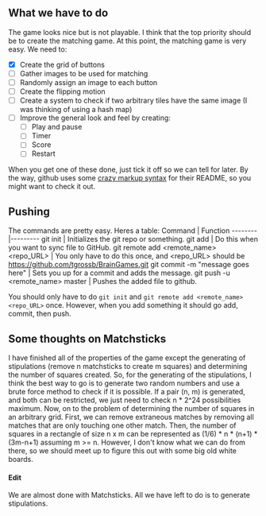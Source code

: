 ## What we have to do

The game looks nice but is not playable.  I think that the top priority should be to create the matching game.
At this point, the matching game is very easy.  We need to:
- [x] Create the grid of buttons
- [ ] Gather images to be used for matching
- [ ] Randomly assign an image to each button
- [ ] Create the flipping motion
- [ ] Create a system to check if two arbitrary tiles have the same image (I was thinking of using a hash map)
- [ ] Improve the general look and feel by creating:
  - [ ] Play and pause
  - [ ] Timer
  - [ ] Score
  - [ ] Restart

When you get one of these done, just tick it off so we can tell for later.  By the way, github uses some
[crazy markup syntax](https://help.github.com/articles/basic-writing-and-formatting-syntax/) for their
README, so you might want to check it out.

## Pushing

The commands are pretty easy.  Heres a table:
Command | Function
--------|---------
git init | Initializes the git repo or something.
git add <file> | Do this when you want to sync file <file> to GitHub.
git remote add <remote_name> <repo_URL> | You only have to do this once, and <repo_URL> should be https://github.com/tgrossb/BrainGames.git
git commit -m "message goes here" | Sets you up for a commit and adds the message.
git push -u <remote_name> master | Pushes the added file to github.

You should only have to do `git init` and `git remote add <remote_name> <repo_URL>` once.  However, when you add something
it should go add, commit, then push.

## Some thoughts on Matchsticks

I have finished all of the properties of the game except the generating of stipulations (remove n matchsticks to create m squares)
and determining the number of squares created.  So, for the generating of the stipulations, I think the best way to go is to generate
two random numbers and use a brute force method to check if it is possible.  If a pair (n, m) is generated, and both can be restricted, 
we just need to check n * 2^24 possibilities maximum.  Now, on to the problem of determining the number of squares in an arbitrary grid.
First, we can remove extraneous matches by removing all matches that are only touching one other match.  Then, the number of squares in
a rectangle of size n x m can be represented as (1/6) * n * (n+1) * (3m-n+1) assuming m >= n.  However, I don't know what we can do from 
there, so we should meet up to figure this out with some big old white boards.

#### Edit

We are almost done with Matchsticks.  All we have left to do is to generate stipulations.
